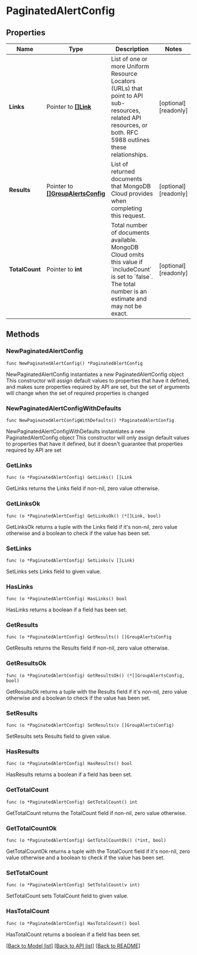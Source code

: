 # PaginatedAlertConfig

## Properties

Name | Type | Description | Notes
------------ | ------------- | ------------- | -------------
**Links** | Pointer to [**[]Link**](Link.md) | List of one or more Uniform Resource Locators (URLs) that point to API sub-resources, related API resources, or both. RFC 5988 outlines these relationships. | [optional] [readonly] 
**Results** | Pointer to [**[]GroupAlertsConfig**](GroupAlertsConfig.md) | List of returned documents that MongoDB Cloud provides when completing this request. | [optional] [readonly] 
**TotalCount** | Pointer to **int** | Total number of documents available. MongoDB Cloud omits this value if &#x60;includeCount&#x60; is set to &#x60;false&#x60;. The total number is an estimate and may not be exact. | [optional] [readonly] 

## Methods

### NewPaginatedAlertConfig

`func NewPaginatedAlertConfig() *PaginatedAlertConfig`

NewPaginatedAlertConfig instantiates a new PaginatedAlertConfig object
This constructor will assign default values to properties that have it defined,
and makes sure properties required by API are set, but the set of arguments
will change when the set of required properties is changed

### NewPaginatedAlertConfigWithDefaults

`func NewPaginatedAlertConfigWithDefaults() *PaginatedAlertConfig`

NewPaginatedAlertConfigWithDefaults instantiates a new PaginatedAlertConfig object
This constructor will only assign default values to properties that have it defined,
but it doesn't guarantee that properties required by API are set

### GetLinks

`func (o *PaginatedAlertConfig) GetLinks() []Link`

GetLinks returns the Links field if non-nil, zero value otherwise.

### GetLinksOk

`func (o *PaginatedAlertConfig) GetLinksOk() (*[]Link, bool)`

GetLinksOk returns a tuple with the Links field if it's non-nil, zero value otherwise
and a boolean to check if the value has been set.

### SetLinks

`func (o *PaginatedAlertConfig) SetLinks(v []Link)`

SetLinks sets Links field to given value.

### HasLinks

`func (o *PaginatedAlertConfig) HasLinks() bool`

HasLinks returns a boolean if a field has been set.
### GetResults

`func (o *PaginatedAlertConfig) GetResults() []GroupAlertsConfig`

GetResults returns the Results field if non-nil, zero value otherwise.

### GetResultsOk

`func (o *PaginatedAlertConfig) GetResultsOk() (*[]GroupAlertsConfig, bool)`

GetResultsOk returns a tuple with the Results field if it's non-nil, zero value otherwise
and a boolean to check if the value has been set.

### SetResults

`func (o *PaginatedAlertConfig) SetResults(v []GroupAlertsConfig)`

SetResults sets Results field to given value.

### HasResults

`func (o *PaginatedAlertConfig) HasResults() bool`

HasResults returns a boolean if a field has been set.
### GetTotalCount

`func (o *PaginatedAlertConfig) GetTotalCount() int`

GetTotalCount returns the TotalCount field if non-nil, zero value otherwise.

### GetTotalCountOk

`func (o *PaginatedAlertConfig) GetTotalCountOk() (*int, bool)`

GetTotalCountOk returns a tuple with the TotalCount field if it's non-nil, zero value otherwise
and a boolean to check if the value has been set.

### SetTotalCount

`func (o *PaginatedAlertConfig) SetTotalCount(v int)`

SetTotalCount sets TotalCount field to given value.

### HasTotalCount

`func (o *PaginatedAlertConfig) HasTotalCount() bool`

HasTotalCount returns a boolean if a field has been set.

[[Back to Model list]](../README.md#documentation-for-models) [[Back to API list]](../README.md#documentation-for-api-endpoints) [[Back to README]](../README.md)


